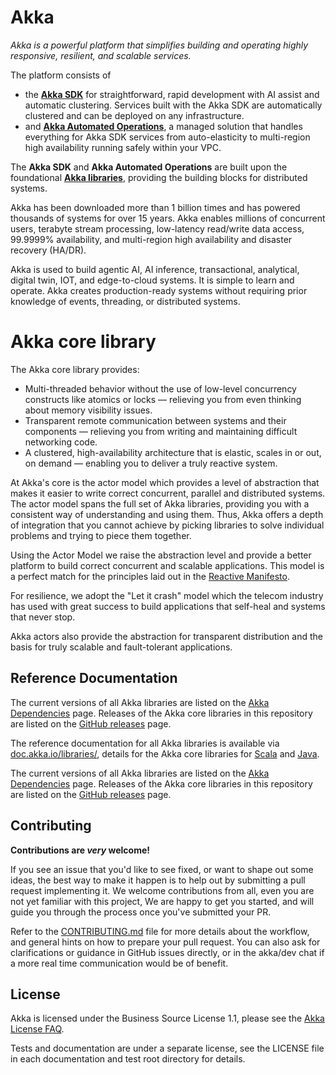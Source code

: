 Akka
====

*Akka is a powerful platform that simplifies building and operating highly responsive, resilient, and scalable services.*

The platform consists of
* the [**Akka SDK**](https://doc.akka.io/java/index.html) for straightforward, rapid development with AI assist and automatic clustering. Services built with the Akka SDK are automatically clustered and can be deployed on any infrastructure.
* and [**Akka Automated Operations**](https://doc.akka.io/operations/akka-platform.html), a managed solution that handles everything for Akka SDK services from auto-elasticity to multi-region high availability running safely within your VPC.

The **Akka SDK** and **Akka Automated Operations** are built upon the foundational [**Akka libraries**](https://doc.akka.io/libraries/akka-dependencies/current/), providing the building blocks for distributed systems.

Akka has been downloaded more than 1 billion times and has powered thousands of systems for over 15 years.  Akka enables millions of concurrent users, terabyte stream processing, low-latency read/write data access, 99.9999% availability, and multi-region high availability and disaster recovery (HA/DR).

Akka is used to build agentic AI, AI inference, transactional, analytical, digital twin, IOT, and edge-to-cloud systems. It is simple to learn and operate. Akka creates production-ready systems without requiring prior knowledge of events, threading, or distributed systems.


Akka core library
=================

The Akka core library provides:

* Multi-threaded behavior without the use of low-level concurrency constructs like
  atomics or locks &#8212; relieving you from even thinking about memory visibility issues.
* Transparent remote communication between systems and their components &#8212; relieving you from writing and maintaining difficult networking code.
* A clustered, high-availability architecture that is elastic, scales in or out, on demand &#8212; enabling you to deliver a truly reactive system.

At Akka's core is the actor model which provides a level of abstraction that makes it
easier to write correct concurrent, parallel and distributed systems. The actor
model spans the full set of Akka libraries, providing you with a consistent way
of understanding and using them. Thus, Akka offers a depth of integration that
you cannot achieve by picking libraries to solve individual problems and trying
to piece them together.

Using the Actor Model we raise the abstraction level and provide a better platform to build correct concurrent and scalable applications. This model is a perfect match for the principles laid out in the [Reactive Manifesto](https://www.reactivemanifesto.org/).

For resilience, we adopt the "Let it crash" model which the telecom industry has used with great success to build applications that self-heal and systems that never stop.

Akka actors also provide the abstraction for transparent distribution and the basis for truly scalable and fault-tolerant applications.

Reference Documentation
-----------------------

The current versions of all Akka libraries are listed on the [Akka Dependencies](https://doc.akka.io/libraries/akka-dependencies/current/) page. Releases of the Akka core libraries in this repository are listed on the [GitHub releases](https://github.com/akka/akka/releases) page.

The reference documentation for all Akka libraries is available via [doc.akka.io/libraries/](https://doc.akka.io/libraries/), details for the Akka core libraries
for [Scala](https://doc.akka.io/libraries/akka-core/current/?language=scala) and [Java](https://doc.akka.io/libraries/akka-core/current/?language=java).

The current versions of all Akka libraries are listed on the [Akka Dependencies](https://doc.akka.io/libraries/akka-dependencies/current/) page. Releases of the Akka core libraries in this repository are listed on the [GitHub releases](https://github.com/akka/akka/releases) page.

Contributing
------------
**Contributions are *very* welcome!**

If you see an issue that you'd like to see fixed, or want to shape out some ideas,
the best way to make it happen is to help out by submitting a pull request implementing it.
We welcome contributions from all, even you are not yet familiar with this project,
We are happy to get you started, and will guide you through the process once you've submitted your PR.

Refer to the [CONTRIBUTING.md](https://github.com/akka/akka/blob/main/CONTRIBUTING.md) file for more details about the workflow,
and general hints on how to prepare your pull request. You can also ask for clarifications or guidance in GitHub issues directly,
or in the akka/dev chat if a more real time communication would be of benefit.

License
-------
Akka is licensed under the Business Source License 1.1, please see the [Akka License FAQ](https://akka.io/bsl-license-faq).

Tests and documentation are under a separate license, see the LICENSE file in each documentation and test root directory for details.
